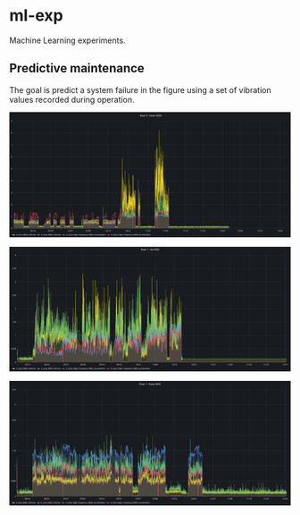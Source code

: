 # ml-exp
Machine Learning experiments.

## Predictive maintenance
The goal is predict a system failure in the figure using a set of vibration values recorded during operation.

![dryer_3_down](docs/dryer_3_down.png)

![dryer_1_up](docs/dryer_1_up.png)

![dryer_1_down](docs/dryer_1_down.png)
